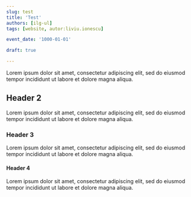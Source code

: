 ```yaml
---
slug: test
title: 'Test'
authors: [ilg-ul]
tags: [website, autor:liviu.ionescu]

event_date: '1000-01-01'

draft: true

---
```


Lorem ipsum dolor sit amet, consectetur adipiscing elit, sed do eiusmod tempor incididunt ut labore et dolore magna aliqua.

## Header 2

Lorem ipsum dolor sit amet, consectetur adipiscing elit, sed do eiusmod tempor incididunt ut labore et dolore magna aliqua.

### Header 3

Lorem ipsum dolor sit amet, consectetur adipiscing elit, sed do eiusmod tempor incididunt ut labore et dolore magna aliqua.

#### Header 4

Lorem ipsum dolor sit amet, consectetur adipiscing elit, sed do eiusmod tempor incididunt ut labore et dolore magna aliqua.
